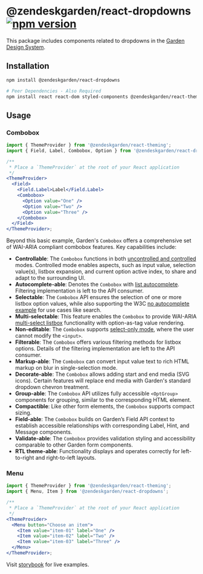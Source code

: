 # @zendeskgarden/react-dropdowns [![npm version][npm version badge]][npm version link]

[npm version badge]: https://flat.badgen.net/npm/v/@zendeskgarden/react-dropdowns
[npm version link]: https://www.npmjs.com/package/@zendeskgarden/react-dropdowns

This package includes components related to dropdowns in the
[Garden Design System](https://zendeskgarden.github.io/).

## Installation

```sh
npm install @zendeskgarden/react-dropdowns

# Peer Dependencies - Also Required
npm install react react-dom styled-components @zendeskgarden/react-theming
```

## Usage

### Combobox

```jsx
import { ThemeProvider } from '@zendeskgarden/react-theming';
import { Field, Label, Combobox, Option } from '@zendeskgarden/react-dropdowns';

/**
 * Place a `ThemeProvider` at the root of your React application
 */
<ThemeProvider>
  <Field>
    <Field.Label>Label</Field.Label>
    <Combobox>
      <Option value="One" />
      <Option value="Two" />
      <Option value="Three" />
    </Combobox>
  </Field>
</ThemeProvider>;
```

Beyond this basic example, Garden's `Combobox` offers a comprehensive set of
WAI-ARIA compliant combobox features. Key capabilities include:

- **Controllable**: The `Combobox` functions in both [uncontrolled and
  controlled](https://react.dev/learn/sharing-state-between-components#controlled-and-uncontrolled-components)
  modes. Controlled mode enables aspects, such as input value, selection value(s),
  listbox expansion, and current option active index, to share and adapt to the
  surrounding UI.
- **Autocomplete-able**: Denotes the `Combobox` with [list
  autocomplete](https://www.w3.org/WAI/ARIA/apg/patterns/combobox/examples/combobox-autocomplete-list/).
  Filtering implementation is left to the API consumer.
- **Selectable**: The `Combobox` API ensures the selection of one or more
  listbox option values, while also supporting the W3C [no autocomplete
  example](https://www.w3.org/WAI/ARIA/apg/patterns/combobox/examples/combobox-autocomplete-none/)
  for use cases like search.
- **Multi-selectable**: This feature enables the `Combobox` to provide WAI-ARIA
  [multi-select
  listbox](https://www.w3.org/WAI/ARIA/apg/patterns/listbox/examples/listbox-rearrangeable/#ex2_label)
  functionality with option-as-tag value rendering.
- **Non-editable**: The `Combobox` supports [select-only
  mode](https://www.w3.org/WAI/ARIA/apg/patterns/combobox/examples/combobox-select-only/),
  where the user cannot modify the `<input>`.
- **Filterable**: The `Combobox` offers various filtering methods for listbox
  options. Details of the filtering implementation are left to the API consumer.
- **Markup-able**: The `Combobox` can convert input value text to rich HTML
  markup on blur in single-selection mode.
- **Decorate-able**: The `Combobox` allows adding start and end media (SVG icons).
  Certain features will replace end media with Garden's standard dropdown chevron
  treatment.
- **Group-able**: The `Combobox` API utilizes fully accessible `<OptGroup>`
  components for grouping, similar to the corresponding HTML element.
- **Compactible**: Like other form elements, the `Combobox` supports compact
  sizing.
- **Field-able**: The `Combobox` builds on Garden’s Field API context to
  establish accessible relationships with corresponding Label, Hint, and Message
  components.
- **Validate-able**: The `Combobox` provides validation styling and
  accessibility comparable to other Garden form components.
- **RTL theme-able**: Functionality displays and operates correctly for
  left-to-right and right-to-left layouts.

### Menu

```jsx
import { ThemeProvider } from '@zendeskgarden/react-theming';
import { Menu, Item } from '@zendeskgarden/react-dropdowns';

/**
 * Place a `ThemeProvider` at the root of your React application
 */
<ThemeProvider>
  <Menu button="Choose an item">
    <Item value="item-01" label="One" />
    <Item value="item-02" label="Two" />
    <Item value="item-03" label="Three" />
  </Menu>
</ThemeProvider>;
```

Visit [storybook](https://zendeskgarden.github.io/react-components) for live examples.
